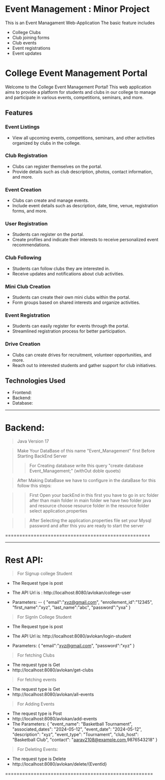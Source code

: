 # Event Management : Minor Project
This is an Event Managament Web-Application
The basic feature includes
  - College Clubs
  - Club joining forms
  - Club events
  - Event registrations
  - Event updates

# College Event Management Portal

Welcome to the College Event Management Portal! This web application aims to provide a platform for students and clubs in our college to manage and participate in various events, competitions, seminars, and more.

## Features

### Event Listings
- View all upcoming events, competitions, seminars, and other activities organized by clubs in the college.

### Club Registration
- Clubs can register themselves on the portal.
- Provide details such as club description, photos, contact information, and more.

### Event Creation
- Clubs can create and manage events.
- Include event details such as description, date, time, venue, registration forms, and more.

### User Registration
- Students can register on the portal.
- Create profiles and indicate their interests to receive personalized event recommendations.

### Club Following
- Students can follow clubs they are interested in.
- Receive updates and notifications about club activities.

### Mini Club Creation
- Students can create their own mini clubs within the portal.
- Form groups based on shared interests and organize activities.

### Event Registration
- Students can easily register for events through the portal.
- Streamlined registration process for better participation.

### Drive Creation
- Clubs can create drives for recruitment, volunteer opportunities, and more.
- Reach out to interested students and gather support for club initiatives.

## Technologies Used
- Frontend: 
- Backend: 
- Database:



****************************************************
# Backend:

  > Java Version 17

  > Make Your DataBase of this name  "Event_Management" first Before Starting BackEnd   Server
  >> For Creating database write this query "create database Event_Management;" (withOut doble quoets)

  > After Making DataBase we have to configure in the dataBase for this follow this steps:

  >> First Open your backEnd in this first you have to go in  src folder after than main folder in main folder we have two folder java and resource choose resource folder in the resource folder select application.properties
  
  >> After Selecting the application.properties file set your Mysql password and after this you are ready to start the server

===================================================

****************************************************
# Rest API:

> For Signup college Student 
  - The Request type is post
  - The API Url is : http://localhost:8080/avlokan/college-user
  
  - Parameters:
  -- {
    "email":"xyz@gmail.com",
    "enrollement_id":"12345",
    "first_name":"xyz",
    "last_name":"abc",
    "password":"yxa"
    }

> For SignIn College Student
  - The Request type is post
  - The API Url is: http://localhost:8080/avlokan/login-student

  - Parameters:
  {
    "email":"xyz@gmail.com",
    "password":"xyz"
  }

> For fetching Clubs
  - The request type is Get
  - http://localhost:8080/avlokan/get-clubs

> For fetching events
  - The request type is Get
  - http://localhost:8080/avlokan/all-events

> For Adding Events
  - The request type is Post
  - http://localhost:8080/avlokan/add-events
  - The Parameters:
    {
    "event_name": "Basketball Tournament",
    "associated_dates": "2024-05-12",
    "event_date": "2024-05-12",
    "description": "xyz",
    "event_type": "Tournament",
    "club_host": "Basketball Club", 
    "contact": "aarav2108@example.com,9876543218"
    }

> For Deleting Events:
  - The request type is Delete
  - http://localhost:8080/avlokan/delete/{EventId}


====================================================


